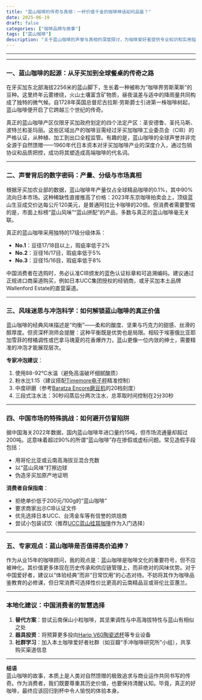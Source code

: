```yaml
---
title: "蓝山咖啡的传奇与真相：一杯价值千金的咖啡神话如何品鉴？"
date: 2025-06-19
draft: false
categories: ["咖啡品牌与故事"]
tags: ["蓝山咖啡"]
description: "关于蓝山咖啡的声誉与真相的深度探讨，为咖啡爱好者提供专业知识和实用指南。"
---
```


---

---

### 一、蓝山咖啡的起源：从牙买加到全球餐桌的传奇之路

在牙买加东北部海拔2256米的蓝山脚下，生长着一种被称为“咖啡界劳斯莱斯”的豆种。这里终年云雾缭绕，火山土壤富含矿物质，昼夜温差与适中的降雨量共同构成了独特的微气候。自1728年英国总督尼古拉斯·劳斯爵士引进第一株咖啡树起，蓝山咖啡便开启了它跨越三个世纪的传奇。

真正的蓝山咖啡产区仅限牙买加政府划定的四个法定产区：圣安德鲁、圣托马斯、波特兰和圣玛丽。这些区域出产的咖啡豆需经过牙买加咖啡工业委员会（CIB）的严格认证，从种植、加工到出口全程监管。有趣的是，蓝山咖啡的全球声誉并非完全源于自然馈赠——1960年代日本资本对牙买加咖啡产业的深度介入，通过包销协议和品质把控，成功将其塑造成高端咖啡的代名词。

---

### 二、声誉背后的数字密码：产量、分级与市场真相

根据牙买加农业部的数据，蓝山咖啡年产量仅占全球精品咖啡的0.1%，其中90%流向日本市场。这种稀缺性直接推高了价格：2023年东京咖啡拍卖会上，顶级蓝山生豆成交价达每公斤120美元，是普通阿拉比卡咖啡的20倍。但消费者需要警惕的是，市面上标榜“蓝山风味”“蓝山拼配”的产品，多数与真正的蓝山咖啡毫无关联。

真正的蓝山咖啡采用独特的17级分级体系：  
- **No.1**：豆径17/18目以上，瑕疵率低于2%  
- **No.2**：豆径16/17目，瑕疵率低于5%  
- **No.3**：豆径15/16目，瑕疵率低于8%  

中国消费者在选购时，务必认准CIB颁发的蓝色认证标章和可追溯编码。建议通过正规进口商渠道购买，例如日本UCC集团授权的经销商，或牙买加本土品牌Wallenford Estate的直营渠道。

---

### 三、风味迷思与冲泡科学：如何解锁蓝山咖啡的真正价值

蓝山咖啡的经典风味描述是“均衡”——柔和的酸度、坚果与巧克力的甜感、丝滑的醇厚度。但资深杯测师会提醒：这种平衡既是优势也是局限。相较于埃塞俄比亚耶加雪菲的柑橘调性或巴拿马瑰夏的花香爆炸力，蓝山更像一位内敛的绅士，需要精准的冲泡才能展现层次。

**专家冲泡建议**：  
1. 使用88-92℃水温（避免高温破坏细腻酸质）  
2. 粉水比1:15（建议搭配[Timemore电子秤](https://www.amazon.com/s?k=Timemore%E7%94%B5%E5%AD%90%E7%A7%A4&tag=coffeeprism-20)精准控制）  
3. 中度研磨（参考[Baratza Encore磨豆机](https://www.amazon.com/s?k=Baratza%20Encore%E7%A3%A8%E8%B1%86%E6%9C%BA&tag=coffeeprism-20)的20档刻度）  
4. 三段式注水法：30秒闷蒸后分两次注水，总萃取时间控制在2分30秒  

---

### 四、中国市场的特殊挑战：如何避开仿冒陷阱

据中国海关2022年数据，国内蓝山咖啡年进口量约15吨，但市场流通量却超过200吨。这意味着超过90%的所谓“蓝山咖啡”存在掺假或虚标问题。常见造假手段包括：  
- 用哥伦比亚或云南高海拔豆混合充数  
- 以“蓝山风味”打擦边球  
- 伪造牙买加原产地证明  

**消费者自保指南**：  
- 拒绝单价低于200元/100g的“蓝山咖啡”  
- 要求商家出示CIB认证文件  
- 优先选择日本UCC、台湾金车等有信誉的烘焙商  
- 尝试小包装试饮（推荐[UCC蓝山挂耳咖啡](https://www.amazon.com/s?k=UCC%E8%93%9D%E5%B1%B1%E6%8C%82%E8%80%B3%E5%92%96%E5%95%A1&tag=coffeeprism-20)作为入门选择）  

---

### 五、专家观点：蓝山咖啡是否值得高价追捧？

作为从业15年的咖啡顾问，我的观点是：蓝山咖啡是咖啡文化的重要符号，但不应被神化。其价值更多体现在历史传承和供应链管理上，而非绝对的风味优势。对于中国爱好者，建议以“体验经典”而非“日常饮用”的心态对待。不妨将其作为咖啡品鉴教育的必修课，但日常消费可选择性价比更高的云南精品豆或哥伦比亚蕙兰。

---

### 本地化建议：中国消费者的智慧选择

1. **替代方案**：尝试云南保山小粒咖啡，其坚果调性与中高海拔特性与蓝山有相似之处  
2. **器具投资**：将预算更多投向[Hario V60陶瓷滤杯](https://www.amazon.com/s?k=Hario%20V60%E9%99%B6%E7%93%B7%E6%BB%A4%E6%9D%AF&tag=coffeeprism-20)等专业设备  
3. **社群学习**：加入本土咖啡爱好者社群（如豆瓣“手冲咖啡研究所”小组），共享购买渠道信息  

---

**结语**  
蓝山咖啡的故事，本质上是人类对自然馈赠的极致追求与商业运作共同书写的传奇。作为消费者，我们既要尊重其历史价值，也要保持清醒认知。毕竟，真正的好咖啡，最终应该回归到杯中令人愉悦的体验本身。